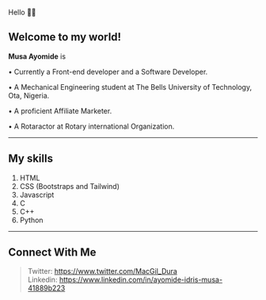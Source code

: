 Hello 👋🏽

 Welcome to my world!
-----------------

**Musa Ayomide** is<br/>

• Currently a Front-end developer and a Software Developer.  <br/>

• A Mechanical Engineering student at The Bells University of Technology, Ota, Nigeria. <br/>

• A proficient Affiliate Marketer. <br/>

• A Rotaractor at Rotary international Organization.

------------
My skills
---------
1) HTML 
2) CSS (Bootstraps and Tailwind) 
3) Javascript 
4) C 
5) C++ 
6) Python 

-------
Connect With Me
------
> Twitter: https://www.twitter.com/MacGil_Dura <br/>
> Linkedin: https://www.linkedin.com/in/ayomide-idris-musa-41889b223
